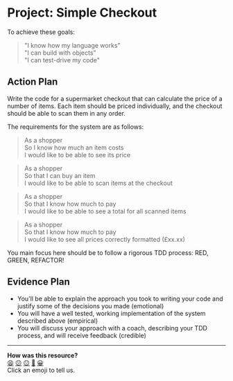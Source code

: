 # Project: Simple Checkout

To achieve these goals:
> "I know how my language works"  
> "I can build with objects"  
> "I can test-drive my code"

## Action Plan
Write the code for a supermarket checkout that can calculate the price of a number of items. Each item should be priced individually, and the checkout should be able to scan them in any order.

The requirements for the system are as follows:

> As a shopper  
> So I know how much an item costs  
> I would like to be able to see its price

> As a shopper  
> So that I can buy an item  
> I would like to be able to scan items at the checkout

> As a shopper  
> So that I know how much to pay  
> I would like to be able to see a total for all scanned items

> As a shopper  
> So that I know how much to pay  
> I would like to see all prices correctly formatted (£xx.xx)

You main focus here should be to follow a rigorous TDD process: RED, GREEN, REFACTOR!

## Evidence Plan
- You'll be able to explain the approach you took to writing your code and justify some of the decisions you made (emotional)
- You will have a well tested, working implementation of the system described above (empirical)
- You will discuss your approach with a coach, describing your TDD process, and will receive feedback (credible)

<!-- BEGIN GENERATED SECTION DO NOT EDIT -->

---

**How was this resource?**  
[😫](https://airtable.com/shrUJ3t7KLMqVRFKR?prefill_Repository=course&prefill_File=tagging/simple_checkout.md&prefill_Sentiment=😫) [😕](https://airtable.com/shrUJ3t7KLMqVRFKR?prefill_Repository=course&prefill_File=tagging/simple_checkout.md&prefill_Sentiment=😕) [😐](https://airtable.com/shrUJ3t7KLMqVRFKR?prefill_Repository=course&prefill_File=tagging/simple_checkout.md&prefill_Sentiment=😐) [🙂](https://airtable.com/shrUJ3t7KLMqVRFKR?prefill_Repository=course&prefill_File=tagging/simple_checkout.md&prefill_Sentiment=🙂) [😀](https://airtable.com/shrUJ3t7KLMqVRFKR?prefill_Repository=course&prefill_File=tagging/simple_checkout.md&prefill_Sentiment=😀)  
Click an emoji to tell us.

<!-- END GENERATED SECTION DO NOT EDIT -->
